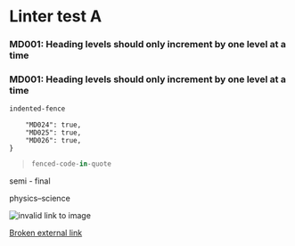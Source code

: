 # Linter test A

### MD001: Heading levels should only increment by one level at a time

### MD001: Heading levels should only increment by one level at a time

   ```bash
   indented-fence
   ```

```non-literal-fence-label{
    "MD024": true,
    "MD025": true,
    "MD026": true,
}
```

>  ```python
>  fenced-code-in-quote
>  ```

semi - final

physics–science

![invalid link to image](/red-circle.png)

[Broken external link](https://example.co/)
